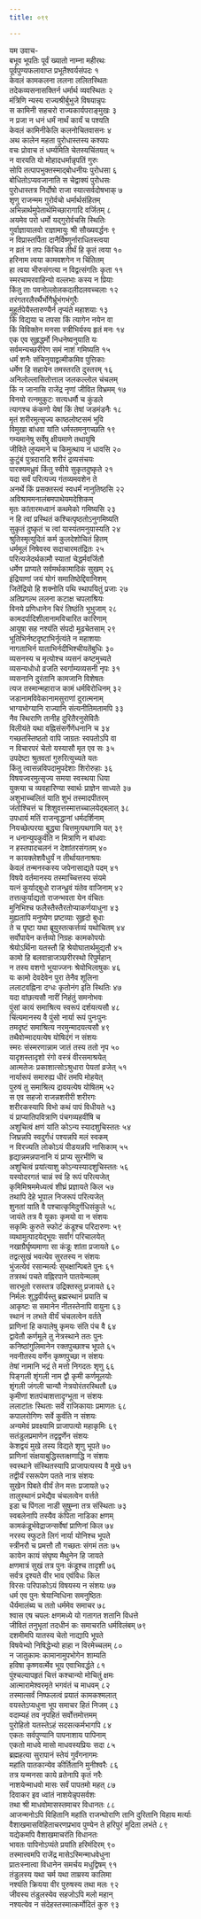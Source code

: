 ```yaml
---
title: ०९९

---
```

यम उवाच-  
बभूव भूपतिः पूर्वं ख्यातो नाम्ना महीरथः  
पूर्वपुण्यफलावाप्त प्रभूतैश्वर्यसंपदः १  
केवलं कामकलना ललना ललितस्थितः  
तदेकव्यसनासक्तिर्न धर्मार्थ व्यवस्थितः २  
मंत्रिणि न्यस्य राज्यश्रीर्बुभुजे विषयान्नृपः  
स कामिनी सहचरो राज्यकार्यपराङ्मुखः ३  
न प्रजा न धनं धर्मं नार्थं कार्यं च पश्यति  
केवलं कामिनीकेलि कलनोचितवासनः ४  
अथ कालेन महता पुरोधास्तस्य कश्यपः  
वचः प्रोवाच तं धर्म्यमिति चेतस्यचिंतयत् ५  
न वारयति यो मोहादधर्मान्नृपतिं गुरुः  
सोपि तत्पापभुक्तस्माद्बोधनीयः पुरोधसा ६  
बोधितोऽप्यवजानाति स चेद्वाक्यं पुरोधसः  
पुरोधास्तत्र निर्दोषो राजा स्यात्सर्वदोषभाक् ७  
शृणु राजन्मम गुरोर्वचो धर्मार्थसंहितम्  
अभिन्नार्थमुपेतार्थमिच्छारागादि वर्जितम् ८  
अयमेव परो धर्मो यद्गुरोर्वचसि स्थितिः  
गुर्वाज्ञायालवो राज्ञामायुः श्री सौख्यवर्द्धनः ९  
न विप्रास्तर्पिता दानैर्विष्णुर्नाराधितस्त्वया  
न व्रतं न तपः किंचिन्न तीर्थं हि कृतं त्वया १०  
हरिनाम त्वया कामवशगेन न चिंतितम्  
हा त्वया भीरुसंगत्या न विद्वत्संगतिः कृता ११  
स्मरचामरवाहिन्यो वल्लभाः कस्य न प्रियाः  
किंतु ताः पवनोल्लोलकदलीदलवच्चलाः १२  
तरंगतरलैरर्थैर्भोगैर्भ्रूभंगभंगुरैः  
मुहूर्तपेयैस्तारुण्यैर्न तृप्यंते महाशयाः १३  
किं विद्यया च तपसा किं त्यागेन नयेन वा  
किं विविक्तेन मनसा स्त्रीभिर्यस्य हृतं मनः १४  
एक एव सुहृद्धर्मो निधनेष्वनुयाति यः  
सर्वमन्यच्छरीरेण समं नाशं गमिष्यति १५  
धर्मं शनैः संचिनुयाद्वल्मीकमिव पुत्तिकाः  
धर्मेण हि सहायेन तमस्तरति दुस्तरम् १६  
अनिलोल्लासितोत्ताल जलकल्लोल चंचलम्  
किं न जानासि राजेंद्र नृणां जीवित विभ्रमम् १७  
विनयो रत्नमुकुटः सत्यधर्मौ च कुंडले  
त्यागश्च कंकणो येषां किं तेषां जडमंडनैः १८  
मृतं शरीरमुत्सृज्य काष्ठलोष्टसमं भुवि  
विमुखा बांधवा यांति धर्मस्तमनुगच्छति १९  
गम्यमानेषु सर्वेषु क्षीयमाणे तथायुषि  
जीविते लुप्यमाने च किमुत्थाय न धावसि २०  
कुटुंबं पुत्रदारादि शरीरं द्रव्यसंचयः  
पारक्यमध्रुवं किंतु स्वीये सुकृतदुष्कृते २१  
यदा सर्वं परित्यज्य गंतव्यमवशेन ते  
अनर्थे किं प्रसक्तस्त्वं स्वधर्मं नानुतिष्ठसि २२  
अविश्राममनालंबमपाथेयमदेशिकम्  
मृतः कांतारमध्वानं कथमेको गमिष्यसि २३  
न हि त्वां प्रस्थितं कश्चित्पृष्ठतोऽनुगमिष्यति  
सुकृतं दुष्कृतं च त्वां यास्यंतमनुयास्यति २४  
श्रुतिस्मृत्युदितं कर्म कुलदेशोचितं हितम्  
धर्ममूलं निषेवस्व सदाचारमतंद्रितः २५  
परित्यजेदर्थकामौ स्यातां चेद्धर्मवर्जितौ  
धर्मेण प्राप्यते सर्वमर्थकामादिकं सुखम् २६  
इंद्रियाणां जयं योगं समातिष्ठेद्दिवानिशम्  
जितेंद्रियो हि शक्नोति पथि स्थापयितुं प्रजाः २७  
अतिप्रगल्भ ललना कटाक्ष चपलाश्रियः  
विनये प्रणिधानेन चिरं तिष्ठंति भूभुजाम् २८  
कामदर्पादिशीलानामविचारित कारिणाम्  
आयुषा सह नश्यंति संपदो मूढचेतसाम् २९  
भूतिभिर्नष्टदृष्टाभिर्नृत्यंते न महाशयाः  
नागताभिर्न याताभिर्नदीभिश्चीयतेंबुधिः ३०  
व्यसनस्य च मृत्योश्च व्यसनं कष्टमुच्यते  
व्यसन्यधोधो व्रजति स्वर्गाम्यव्यसनी नृपः ३१  
व्यसनानि दुरंतानि कामजानि विशेषतः  
त्यज तस्मान्महाराज कामं धर्मविरोधिनम् ३२  
जडानामविवेकानामसुराणां दुरात्मनाम्  
भाग्यभोग्यानि राज्यानि संत्यनीतिमतामपि ३३  
नैव स्थिराणि तानीह दुरितैरनुसेवितैः  
विलीयंते यथा वह्निसंसर्गेणेंधनानि च ३४  
गच्छतस्तिष्ठतो वापि जाग्रतः स्वपतोऽपि वा  
न विचारपरं चेतो यस्यासौ मृत एव सः ३५  
उपदेष्टा श्रुतवतां गुरुरित्युच्यते यतः  
किंतु त्वासन्नविपदामुपदेशाः शिरोरुहाः ३६  
विषयज्वरमुत्सृज्य समया स्वस्थया धिया  
युक्त्या च व्यवहारिण्या स्वार्थः प्राज्ञेन साध्यते ३७  
अशुभाच्चलितं याति शुभं तस्मादपीतरम्  
जंतोश्चित्तं च शिशुवत्तस्मात्तच्चालयेद्बलात् ३८  
उपधार्य मतिं राजन्वृद्धानां धर्मदर्शिनाम्  
नियच्छेत्परया बुद्ध्या चित्तमुत्पथगामि यत् ३९  
न धनान्युपकुर्वंति न मित्राणि न बांधवाः  
न हस्तपादचलनं न देशांतरसंगतम् ४०  
न कायक्लेशवैधुर्यं न तीर्थायतनाश्रयः  
केवलं तन्मनस्कस्य जपेनासाद्यते पदम् ४१  
विषये वर्तमानस्य तस्माच्चित्तस्य संयमे  
यत्नं कुर्याद्बुधो राजन्ध्रुवं यंतेव वाजिनाम् ४२  
तत्तत्कुर्याद्यतो राजन्भवता येन वंचितः  
मुनिभिश्च फलैस्तैस्तैरतोप्याकर्णयाधुना ४३  
मुह्यतापि मनुष्येण प्रष्टव्याः सुहृदो बुधाः  
ते च पृष्टा यथा ब्रूयुस्तत्कर्त्तव्यं यथोचितम् ४४  
सर्वोपायेन कर्त्तव्यो निग्रहः कामकोपयोः  
श्रेयोऽर्थिना यतस्तौ हि श्रेयोघातार्थमुद्यतौ ४५  
कामो हि बलवान्राजञ्छरीरस्थो रिपुर्महान्  
न तस्य वशगो भूयाज्जनः श्रेयोभिलाषुकः ४६  
यः कामो देवदेवेन पुरा तेनैव शूलिना  
ललाटवह्निना दग्धः कृतोनंग इति स्थितिः ४७  
यदा वांछत्यसौ नारीं निहंतुं समनोभवः  
पुंसां कायं समाश्रित्य स्वरूपं दर्शयत्यसौ ४८  
चिंत्यमानस्य वै पुंसो नार्या रूपं पुनःपुनः  
तमदृष्टं समाश्रित्य नरमुन्मादयत्यसौ ४९  
तथैवोन्मादयत्येष योषिदंगं न संशयः  
स्मरः संस्मरणान्नाम जातं तस्य ततो नृप ५०  
यादृशस्तादृशो रंगो वस्त्रं वीरसमाश्रयेत्  
आत्मतेजः प्रकाशात्सोऽश्रुधारा पेयतां व्रजेत् ५१  
नार्यारूपं समारुह्य धीरं तमपि मोहयेत्  
पुरुषं तु समाश्रित्य द्रावयत्येष योषितम् ५२  
स एव सहजो राजन्नशरीरी शरीरगः  
शरीरकस्यापि विभो कथं पापं विधीयते ५३  
यं प्राप्यातिपवित्राणि पंचगव्यहवींषि च  
अशुचित्वं क्षणं यांति कोऽन्य स्यादशुचिस्ततः ५४  
जिघ्रन्नपि स्वदुर्गंधं पश्यन्नपि मलं स्वकम्  
न विरज्यति लोकोऽयं पीडयन्नपि नासिकाम् ५५  
हृद्यान्नमन्नपानानि यं प्राप्य सुरभीणि च  
अशुचित्वं प्रयांत्याशु कोऽन्यस्यादशुचिस्ततः ५६  
यस्योदरगतं चान्नं स्वं हि रूपं परित्यजेत्  
कृमिमिश्रममेध्यत्वं शीघ्रं प्रज्ञायते किल ५७  
तथापि देहे भूपाल निजरूपं परित्यजेत्  
शुनतां याति वै पश्चात्कृमिदुर्गंधिसंकुले ५८  
जायंते तत्र वै यूकाः कृमयो वा न संशयः  
सकृमिः कुरुते स्फोटं कंडूश्च परिदारुणः ५९  
व्यथामुत्पादयेद्भूयः सर्वांगं परिचालयेत्  
नखाग्रैर्घृष्यमाणा सा कंडूः शांता प्रजायते ६०  
तद्वत्सुखं भवत्येव सुरतस्य न संशयः  
भुंजत्येवं रसान्मर्त्यः सुभक्षान्पिबते पुनः ६१  
तत्रस्थं पचते वह्निरपाने पातयेन्मलम्  
सारभूतो रसस्तत्र उद्रिक्तस्तु प्रजायते ६२  
निर्मलः शुद्धवीर्यस्तु ब्रह्मस्थानं प्रयाति च  
आकृष्टः स समानेन नीतस्तेनापि वायुना ६३  
स्थानं न लभते वीर्यं चंचलत्वेन वर्तते  
प्राणिनां हि कपालेषु कृमयः संति पंच वै ६४  
द्वावेतौ कर्णमूले तु नेत्रस्थाने ततः पुनः  
कनिष्ठांगुलिमानेन रक्तपुच्छाश्च भूपते ६५  
नवनीतस्य वर्णेन कृष्णपुच्छा न संशयः  
तेषां नामानि भद्रं ते मत्तो निगदतः शृणु ६६  
पिङ्गली शृंगली नाम द्वौ कृमी कर्णमूलयोः  
शृंगली जंगली चान्यौ नेत्रयोरंतरस्थितौ ६७  
कृमीणां शतपंचाशत्तादृग्भूता न संशयः  
ललाटांतः स्थिताः सर्वे राजिकायाः प्रमाणतः ६८  
कपालरोगिणः सर्वे कुर्वंति न संशयः  
अन्यमेवं प्रवक्ष्यामि प्राजापत्यो महाकृमिः ६९  
सतंडुलप्रमाणेन तद्वद्वर्णेन संशयः  
केशद्वयं मुखे तस्य विद्यते शृणु भूपते ७०  
प्राणिनां संक्षयाबुद्धिस्तत्क्षणाद्धि न संशयः  
स्वस्थाने संस्थितस्यापि प्राजापत्यस्य वै मुखे ७१  
तद्वीर्यं रसरूपेण पतते नात्र संशयः  
सुखेन पिबते वीर्यं तेन मत्तः प्रजायते ७२  
तालुस्थानं प्रभेद्यैव चंचलत्वेन वर्त्तते  
इडा च पिंगला नाडी सुषुम्ना तत्र संस्थिताः ७३  
स्वबलेनापि तस्यैव कंपिता नाडिका क्षणम्  
कामकंडूर्भवेद्राजन्सर्वेषां प्राणिनां किल ७४  
नरस्य स्फुटते लिगं नार्या योनिश्च भूपते  
स्त्रीनरौ च प्रमत्तौ तौ गच्छतः संगमं ततः ७५  
कायेन कायं संघृष्य मैथुनेन हि जायते  
क्षणमात्रं सुखं तत्र पुनः कंडूश्च तादृशी ७६  
सर्वत्र दृश्यते वीर भाव एवंविधः किल  
विरसः परिपाकोऽयं विषयस्य न संशयः ७७  
धर्म एव पुनः श्रेयान्विधिना समनुष्ठितः  
धैर्यमालंब्य च ततो धर्ममेव समाचर ७८  
श्वास एष चपलः क्षणमध्ये यो गतागत शतानि विधत्ते  
जीवितं तनुभृतां तदधीनं कः समाचरति धर्मविलंबम् ७९  
दशमीमपि यातस्य चेतो नाद्यापि भूपते  
विषयेभ्यो निषिद्धेभ्यो हाहा न विरमेच्चलम् ८०  
न जातुकामः कामानामुपभोगेन शाम्यति  
हविषा कृष्णवर्त्मेव भूय एवाभिवर्द्धते ८१  
पुंश्चल्यापहृतं चित्तं कश्चान्यो मोचितुं क्षमः  
आत्मारामेश्वरमृते भगवंतं च माधवम् ८२  
तस्मात्सर्वं निष्फलत्वं प्रयातं कामकश्मलात्  
वयस्तेऽप्यधुना भूप समाचर हितं निजम् ८३  
वदाम्यहं तव नृपहितं सर्वोत्तमोत्तमम्  
पुरोहितो यतस्तेऽहं सदसत्कर्मभागपि ८४  
एकतः सर्वपुण्यानि पापनाशाय पापिनाम्  
एकतो माधवे मासो माधवस्यप्रियः सदा ८५  
ब्रह्महत्या सुरापानं स्तेयं गुर्वंगनागमः  
महांति पातकान्येव कीर्तितानि मुनीश्वरैः ८६  
तत्र यन्मनसा काये व्रतेनापि कृतं नरैः  
नाशयेन्माधवो मासः सर्वं पापतमो महत् ८७  
दिवाकर इव ध्वांतं नाशयेन्नृपसर्वशः  
तथा श्री माधवोमासस्तमाचर विधानतः ८८  
आजन्मनोऽपि विहितानि महांति राजन्घोराणि तानि दुरितानि विहाय मर्त्याः  
वैशाखमासविहिताचरणप्रभाव पुण्येन ते हरिपुरं मुदिता लभंते ८९  
यद्येकमपि वैशाखमाचरंति विधानतः  
भावतः पापिनोऽप्यंते प्रयांति हरिमंदिरम् ९०  
तस्मात्त्वमपि राजेंद्र मासेऽस्मिन्माधवेधुना  
प्रातःस्नात्वा विधानेन समर्चय मधुद्विषम् ९१  
तंडुलस्य यथा चर्म यथा ताम्रस्य कालिमा  
नश्यंति क्रियया वीर पुरुषस्य तथा मलः ९२  
जीवस्य तंडुलस्येव सहजोऽपि मलो महान्  
नश्यत्येव न संदेहस्तस्मात्कर्मोदितं कुरु ९३  
 